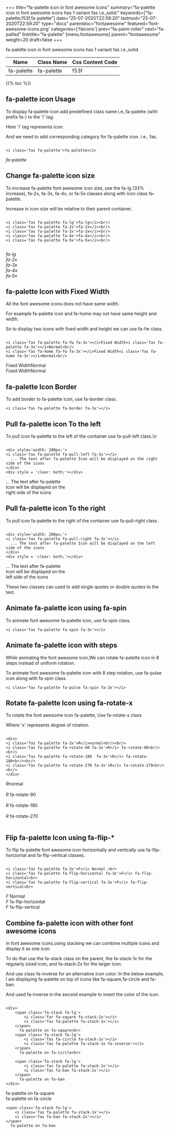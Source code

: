 +++
title="fa-palette icon in font awesome icons"
summary="fa-palette icon in font awesome icons has 1 variant fas i.e.,solid."
keywords=["fa-palette,f53f,fa-palette"]
date="25-07-2020T22:59:20"
lastmod="25-07-2020T22:59:20"
type="docs"
parentdoc="fontawesome"
featured='font-awesome-icons.png'
categories=['faicons']
prev="fa-paint-roller"
next="fa-palfed"
linktitle="fa-palette"
[menu.fontawesome]
parent="fontawesome"
weight=20
draft=false
+++


fa-palette icon in font awesome icons has 1 variant fas i.e.,solid.

<div class='table-responsive'><table class='table'><thead><tr><th>Name</th><th>Class Name</th><th>Css Content Code</th></tr></thead><tbody><tr><td>fa-palette</td><td>fa-palette</td><td>f53f</td></tr></tbody></table></div>


{{% toc %}}


## fa-palette icon Usage

To display fa-palette icon add predefined class name i.e.,fa-palette (with prefix fa-) to the 'i' tag.

Here 'i' tag represents icon.

And we need to add corresponding category for fa-palette icon. i.e., fas.


```

<i class='fas fa-palette'>fa-palette</i>
```

<i class='fas fa-palette'>fa-palette</i>




## Change fa-palette icon size
To increase fa-palette font awesome icon size, use the fa-lg (33% increase), fa-2x, fa-3x, fa-4x, or fa-5x classes along with icon class fa-palette.

Increase in icon size will be relative to their parent container. 

```

<i class='fas fa-palette fa-lg'>fa-lg</i><br/>
<i class='fas fa-palette fa-2x'>fa-2x</i><br/>
<i class='fas fa-palette fa-3x'>fa-3x</i><br/>
<i class='fas fa-palette fa-4x'>fa-4x</i><br/>
<i class='fas fa-palette fa-5x'>fa-5x</i><br/>
            
```

<i class='fas fa-palette fa-lg'>fa-lg</i><br/>
<i class='fas fa-palette fa-2x'>fa-2x</i><br/>
<i class='fas fa-palette fa-3x'>fa-3x</i><br/>
<i class='fas fa-palette fa-4x'>fa-4x</i><br/>
<i class='fas fa-palette fa-5x'>fa-5x</i><br/>
            



## fa-palette Icon with Fixed Width 

All the font awesome icons does not have same width.

For example fa-palette icon and fa-home may not have same height and width.

So to display two icons with fixed width and height we can use fa-fw class.


```

<i class='fas fa-palette fa-fw fa-3x'></i>Fixed Width<i class='fas fa-palette fa-3x'></i>Normal<br/>
<i class='fas fa-home fa-fw fa-3x'></i>Fixed Width<i class='fas fa-home fa-3x'></i>Normal<br/>
```

<i class='fas fa-palette fa-fw fa-3x'></i>Fixed Width<i class='fas fa-palette fa-3x'></i>Normal<br/>
<i class='fas fa-home fa-fw fa-3x'></i>Fixed Width<i class='fas fa-home fa-3x'></i>Normal<br/>



## fa-palette Icon Border 

To add border to fa-palette icon, use fa-border class.


```
<i class='fas fa-palette fa-border fa-3x'></i>

```
<i class='fas fa-palette fa-border fa-3x'></i>





## Pull fa-palette icon To the left

To pull icon fa-palette to the left of the container use fa-pull-left class.\n

```

<div style='width: 200px;'>
<i class='fas fa-palette fa-pull-left fa-3x'></i>
  ... The text after fa-palette Icon will be displayed on the right side of the icons
</div>
<div style = 'clear: both;'></div>
```

<div style='width: 200px;'>
<i class='fas fa-palette fa-pull-left fa-3x'></i>
  ... The text after fa-palette Icon will be displayed on the right side of the icons
</div>
<div style = 'clear: both;'></div>




## Pull fa-palette icon To the right
To pull icon fa-palette to the right of the container use fa-pull-right class.

```

<div style='width: 200px;'>
<i class='fas fa-palette fa-pull-right fa-3x'></i>
  ... The text after fa-palette Icon will be displayed on the left side of the icons
</div>
<div style = 'clear: both;'></div>
```

<div style='width: 200px;'>
<i class='fas fa-palette fa-pull-right fa-3x'></i>
  ... The text after fa-palette Icon will be displayed on the left side of the icons
</div>
<div style = 'clear: both;'></div>

These two classes can used to add single quotes or double quotes to the text.


## Animate fa-palette icon using fa-spin
To animate font awesome fa-palette icon, use fa-spin class.

```
<i class='fas fa-palette fa-spin fa-3x'></i>
```
<i class='fas fa-palette fa-spin fa-3x'></i>




## Animate fa-palette icon with steps
While animating the font awesome icon,We can rotate fa-palette icon in 8 steps instead of uniform rotation.

To animate font awesome fa-palette icon with 8 step rotation, use fa-pulse icon along with fa-spin class.


```
<i class='fas fa-palette fa-pulse fa-spin fa-3x'></i>

```
<i class='fas fa-palette fa-pulse fa-spin fa-3x'></i>





## Rotate fa-palette Icon using fa-rotate-x
To rotate the font awesome icon fa-palette, Use fa-rotate-x class

Where 'x' represents degree of rotation.


```

<div>
<i class='fas fa-palette fa-3x'>R</i>normal<br/><br/>
<i class='fas fa-palette fa-rotate-90 fa-3x'>R</i> fa-rotate-90<br/><br/> 
<i class='fas fa-palette fa-rotate-180  fa-3x'>R</i> fa-rotate-180<br/><br/> 
<i class='fas fa-palette fa-rotate-270 fa-3x'>R</i> fa-rotate-270<br/><br/>
</div>
```

<div>
<i class='fas fa-palette fa-3x'>R</i>normal<br/><br/>
<i class='fas fa-palette fa-rotate-90 fa-3x'>R</i> fa-rotate-90<br/><br/> 
<i class='fas fa-palette fa-rotate-180  fa-3x'>R</i> fa-rotate-180<br/><br/> 
<i class='fas fa-palette fa-rotate-270 fa-3x'>R</i> fa-rotate-270<br/><br/>
</div>




## Flip fa-palette Icon using fa-flip-*
To flip fa-palette font awesome icon horizontally and vertically use fa-flip-horizontal and fa-flip-vertical classes. 

```

<i class='fas fa-palette fa-3x'>F</i> Normal <br>
<i class='fas fa-palette fa-flip-horizontal fa-3x'>F</i> fa-flip-horizontal<br>
<i class='fas fa-palette fa-flip-vertical fa-3x'>F</i> fa-flip-vertical<br>
```

<i class='fas fa-palette fa-3x'>F</i> Normal <br>
<i class='fas fa-palette fa-flip-horizontal fa-3x'>F</i> fa-flip-horizontal<br>
<i class='fas fa-palette fa-flip-vertical fa-3x'>F</i> fa-flip-vertical<br>




## Combine fa-palette icon with other font awesome icons
In font awesome icons,using stacking we can combine multiple icons and display it as one icon 

To do that use the fa-stack class on the parent, the fa-stack-1x for the regularly sized icon, and fa-stack-2x for the larger icon.

And use class fa-inverse for an alternative icon color. 
In the below example, I am displaying fa-palette on top of icons like fa-square,fa-circle and fa-ban.

And used fa-inverse in the second example to invert the color of the icon.

```

<div>
    <span class='fa-stack fa-lg'>
        <i class='far fa-square fa-stack-2x'></i>
        <i class='fas fa-palette fa-stack-1x'></i>
    </span>
      fa-palette on fa-square<br>
    <span class='fa-stack fa-lg'>
        <i class='fas fa-circle fa-stack-2x'></i>
        <i class='fas fa-palette fa-stack-1x fa-inverse'></i>
    </span>
      fa-palette on fa-circle<br>

    <span class='fa-stack fa-lg'>
        <i class='fas fa-palette fa-stack-1x'></i>
        <i class='fas fa-ban fa-stack-2x'></i>
    </span>
      fa-palette on fa-ban
</div>
```

<div>
    <span class='fa-stack fa-lg'>
        <i class='far fa-square fa-stack-2x'></i>
        <i class='fas fa-palette fa-stack-1x'></i>
    </span>
      fa-palette on fa-square<br>
    <span class='fa-stack fa-lg'>
        <i class='fas fa-circle fa-stack-2x'></i>
        <i class='fas fa-palette fa-stack-1x fa-inverse'></i>
    </span>
      fa-palette on fa-circle<br>

    <span class='fa-stack fa-lg'>
        <i class='fas fa-palette fa-stack-1x'></i>
        <i class='fas fa-ban fa-stack-2x'></i>
    </span>
      fa-palette on fa-ban
</div>






